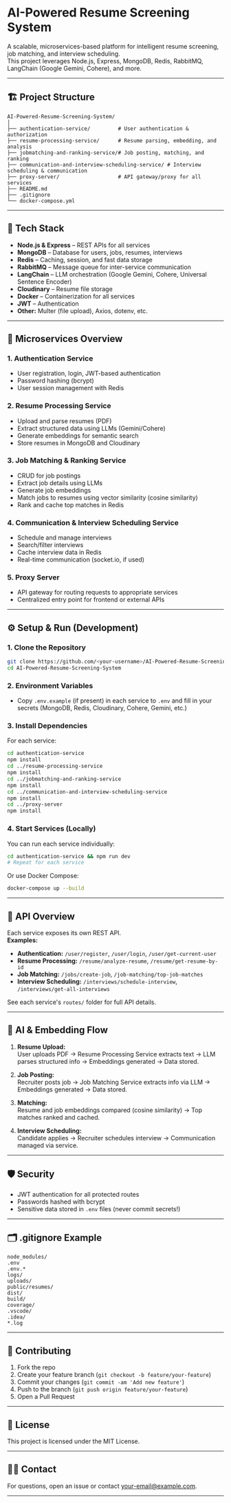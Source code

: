 # AI-Powered Resume Screening System

A scalable, microservices-based platform for intelligent resume screening, job matching, and interview scheduling.  
This project leverages Node.js, Express, MongoDB, Redis, RabbitMQ, LangChain (Google Gemini, Cohere), and more.

---

## 🏗️ **Project Structure**

```
AI-Powered-Resume-Screening-System/
│
├── authentication-service/         # User authentication & authorization
├── resume-processing-service/      # Resume parsing, embedding, and analysis
├── jobmatching-and-ranking-service/# Job posting, matching, and ranking
├── communication-and-interview-scheduling-service/ # Interview scheduling & communication
├── proxy-server/                   # API gateway/proxy for all services
├── README.md
├── .gitignore
└── docker-compose.yml
```

---

## 🚀 **Tech Stack**

- **Node.js & Express** – REST APIs for all services
- **MongoDB** – Database for users, jobs, resumes, interviews
- **Redis** – Caching, session, and fast data storage
- **RabbitMQ** – Message queue for inter-service communication
- **LangChain** – LLM orchestration (Google Gemini, Cohere, Universal Sentence Encoder)
- **Cloudinary** – Resume file storage
- **Docker** – Containerization for all services
- **JWT** – Authentication
- **Other:** Multer (file upload), Axios, dotenv, etc.

---

## 🧩 **Microservices Overview**

### 1. **Authentication Service**
- User registration, login, JWT-based authentication
- Password hashing (bcrypt)
- User session management with Redis

### 2. **Resume Processing Service**
- Upload and parse resumes (PDF)
- Extract structured data using LLMs (Gemini/Cohere)
- Generate embeddings for semantic search
- Store resumes in MongoDB and Cloudinary

### 3. **Job Matching & Ranking Service**
- CRUD for job postings
- Extract job details using LLMs
- Generate job embeddings
- Match jobs to resumes using vector similarity (cosine similarity)
- Rank and cache top matches in Redis

### 4. **Communication & Interview Scheduling Service**
- Schedule and manage interviews
- Search/filter interviews
- Cache interview data in Redis
- Real-time communication (socket.io, if used)

### 5. **Proxy Server**
- API gateway for routing requests to appropriate services
- Centralized entry point for frontend or external APIs

---

## ⚙️ **Setup & Run (Development)**

### **1. Clone the Repository**
```sh
git clone https://github.com/<your-username>/AI-Powered-Resume-Screening-System.git
cd AI-Powered-Resume-Screening-System
```

### **2. Environment Variables**
- Copy `.env.example` (if present) in each service to `.env` and fill in your secrets (MongoDB, Redis, Cloudinary, Cohere, Gemini, etc.)

### **3. Install Dependencies**
For each service:
```sh
cd authentication-service
npm install
cd ../resume-processing-service
npm install
cd ../jobmatching-and-ranking-service
npm install
cd ../communication-and-interview-scheduling-service
npm install
cd ../proxy-server
npm install
```

### **4. Start Services (Locally)**
You can run each service individually:
```sh
cd authentication-service && npm run dev
# Repeat for each service
```
Or use Docker Compose:
```sh
docker-compose up --build
```

---

## 📝 **API Overview**

Each service exposes its own REST API.  
**Examples:**

- **Authentication:** `/user/register`, `/user/login`, `/user/get-current-user`
- **Resume Processing:** `/resume/analyze-resume`, `/resume/get-resume-by-id`
- **Job Matching:** `/jobs/create-job`, `/job-matching/top-job-matches`
- **Interview Scheduling:** `/interviews/schedule-interview`, `/interviews/get-all-interviews`

See each service's `routes/` folder for full API details.

---

## 🧠 **AI & Embedding Flow**

1. **Resume Upload:**  
   User uploads PDF → Resume Processing Service extracts text → LLM parses structured info → Embeddings generated → Data stored.

2. **Job Posting:**  
   Recruiter posts job → Job Matching Service extracts info via LLM → Embeddings generated → Data stored.

3. **Matching:**  
   Resume and job embeddings compared (cosine similarity) → Top matches ranked and cached.

4. **Interview Scheduling:**  
   Candidate applies → Recruiter schedules interview → Communication managed via service.

---

## 🛡️ **Security**

- JWT authentication for all protected routes
- Passwords hashed with bcrypt
- Sensitive data stored in `.env` files (never commit secrets!)

---

## 🗂️ **.gitignore Example**

```
node_modules/
.env
.env.*
logs/
uploads/
public/resumes/
dist/
build/
coverage/
.vscode/
.idea/
*.log
```

---

## 📝 **Contributing**

1. Fork the repo
2. Create your feature branch (`git checkout -b feature/your-feature`)
3. Commit your changes (`git commit -am 'Add new feature'`)
4. Push to the branch (`git push origin feature/your-feature`)
5. Open a Pull Request

---

## 📄 **License**

This project is licensed under the MIT License.

---

## 🙋‍♂️ **Contact**

For questions, open an issue or contact [your-email@example.com](mailto:your-email@example.com).

---